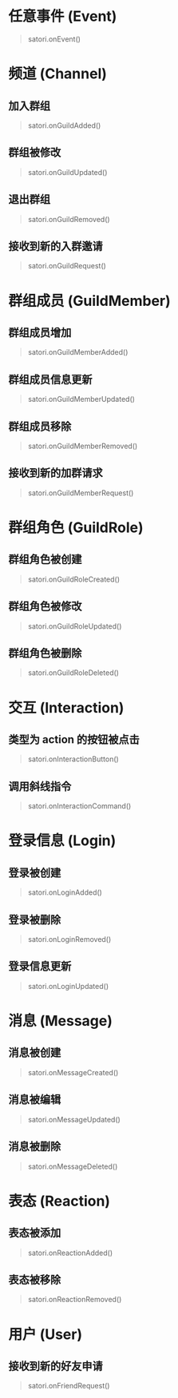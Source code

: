 # 任意事件 (Event)

> satori.onEvent()

# 频道 (Channel)

## 加入群组

> satori.onGuildAdded()

## 群组被修改

> satori.onGuildUpdated()

## 退出群组

> satori.onGuildRemoved()

## 接收到新的入群邀请

> satori.onGuildRequest()

# 群组成员 (GuildMember)

## 群组成员增加

> satori.onGuildMemberAdded()

## 群组成员信息更新

> satori.onGuildMemberUpdated()

## 群组成员移除

> satori.onGuildMemberRemoved()

## 接收到新的加群请求

> satori.onGuildMemberRequest()

# 群组角色 (GuildRole)

## 群组角色被创建

> satori.onGuildRoleCreated()

## 群组角色被修改

> satori.onGuildRoleUpdated()

## 群组角色被删除

> satori.onGuildRoleDeleted()

# 交互 (Interaction)

## 类型为 action 的按钮被点击

> satori.onInteractionButton()

## 调用斜线指令

> satori.onInteractionCommand()

# 登录信息 (Login)

## 登录被创建

> satori.onLoginAdded()

## 登录被删除

> satori.onLoginRemoved()

## 登录信息更新

> satori.onLoginUpdated()

# 消息 (Message)

## 消息被创建

> satori.onMessageCreated()

## 消息被编辑

> satori.onMessageUpdated()

## 消息被删除

> satori.onMessageDeleted()

# 表态 (Reaction)

## 表态被添加

> satori.onReactionAdded()

## 表态被移除

> satori.onReactionRemoved()

# 用户 (User)

## 接收到新的好友申请

> satori.onFriendRequest()